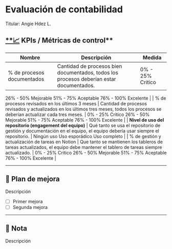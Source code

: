 # Evaluación de contabilidad

Titular: Angie Hdez L.

## [**📈](https://emojiterra.com/es/grafico-tendencia-ascendente/) KPIs / Métricas de control**

| Nombre | Descripción  | Medida |
| --- | --- | --- |
| % de procesos documentados | Cantidad de procesos bien documentados, todos los procesos deberían estar documentados. | 0% - 25%        Critico
26% - 50%      Mejorable
51% - 75%       Aceptable
76% - 100%     Excelente |
| % de procesos revisados en los últimos 3 meses | Cantidad de procesos revisados y actualizados en los últimos tres meses, todos los procesos se deberían actualizar cada tres meses. | 0% - 25%        Critico
26% - 50%      Mejorable
51% - 75%       Aceptable
76% - 100%     Excelente |
| **Nivel de uso del repositorio (engagement del equipo)** | Qué tanto se usa el repositorio de gestión y documentación en el equipo, el equipo debería usar siempre el repositorio. | Ningún uso
Uso esporádico
Uso completo  |
| % de gestión y actualización de tareas en Notion | Que tanto se mantienen los tableros de tareas actualizados, el equipo debe mantener el tablero de tareas siempre actualizado. | 0% - 25%        Critico
26% - 50%      Mejorable
51% - 75%       Aceptable
76% - 100%     Excelente |

---

## 📝 **Plan de mejora**

Descripción

- [ ]  Primer mejora
- [ ]  Segunda mejora

---

## 📌 Nota

Descripción